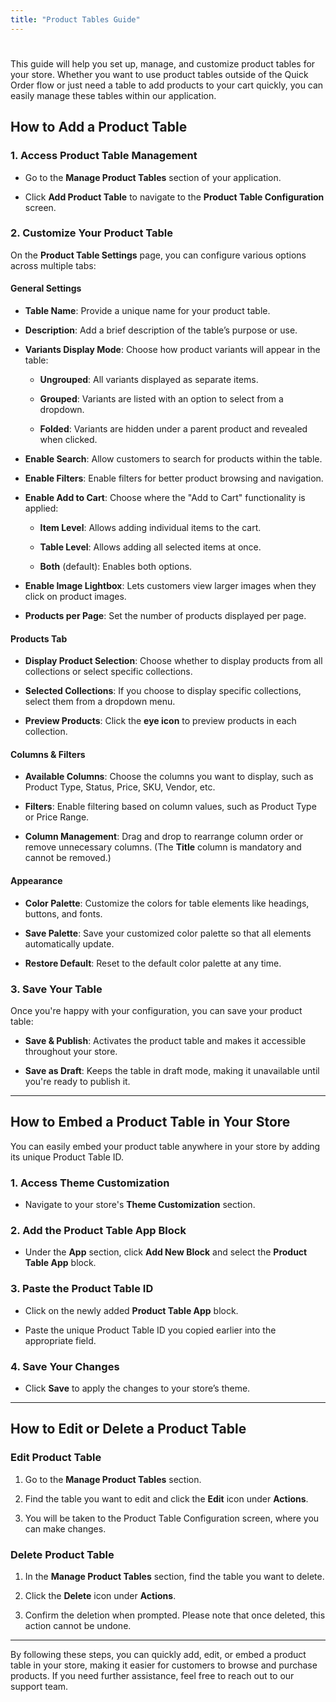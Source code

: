 ```yaml
---
title: "Product Tables Guide"
---
```


#

This guide will help you set up, manage, and customize product tables for your store. Whether you want to use product tables outside of the Quick Order flow or just need a table to add products to your cart quickly, you can easily manage these tables within our application.

## How to Add a Product Table

### 1. Access Product Table Management

* Go to the **Manage Product Tables** section of your application.

* Click **Add Product Table** to navigate to the **Product Table Configuration** screen.

### 2. Customize Your Product Table

On the **Product Table Settings** page, you can configure various options across multiple tabs:

#### **General Settings**

* **Table Name**: Provide a unique name for your product table.

* **Description**: Add a brief description of the table’s purpose or use.

* **Variants Display Mode**: Choose how product variants will appear in the table:

  * **Ungrouped**: All variants displayed as separate items.

  * **Grouped**: Variants are listed with an option to select from a dropdown.

  * **Folded**: Variants are hidden under a parent product and revealed when clicked.

* **Enable Search**: Allow customers to search for products within the table.

* **Enable Filters**: Enable filters for better product browsing and navigation.

* **Enable Add to Cart**: Choose where the "Add to Cart" functionality is applied:

  * **Item Level**: Allows adding individual items to the cart.

  * **Table Level**: Allows adding all selected items at once.

  * **Both** (default): Enables both options.

* **Enable Image Lightbox**: Lets customers view larger images when they click on product images.

* **Products per Page**: Set the number of products displayed per page.

#### **Products Tab**

* **Display Product Selection**: Choose whether to display products from all collections or select specific collections.

* **Selected Collections**: If you choose to display specific collections, select them from a dropdown menu.

* **Preview Products**: Click the **eye icon** to preview products in each collection.

#### **Columns & Filters**

* **Available Columns**: Choose the columns you want to display, such as Product Type, Status, Price, SKU, Vendor, etc.

* **Filters**: Enable filtering based on column values, such as Product Type or Price Range.

* **Column Management**: Drag and drop to rearrange column order or remove unnecessary columns. (The **Title** column is mandatory and cannot be removed.)

#### **Appearance**

* **Color Palette**: Customize the colors for table elements like headings, buttons, and fonts.

* **Save Palette**: Save your customized color palette so that all elements automatically update.

* **Restore Default**: Reset to the default color palette at any time.

### 3. Save Your Table

Once you're happy with your configuration, you can save your product table:

* **Save & Publish**: Activates the product table and makes it accessible throughout your store.

* **Save as Draft**: Keeps the table in draft mode, making it unavailable until you're ready to publish it.

***

## How to Embed a Product Table in Your Store

You can easily embed your product table anywhere in your store by adding its unique Product Table ID.

### 1. Access Theme Customization

* Navigate to your store's **Theme Customization** section.

### 2. Add the Product Table App Block

* Under the **App** section, click **Add New Block** and select the **Product Table App** block.

### 3. Paste the Product Table ID

* Click on the newly added **Product Table App** block.

* Paste the unique Product Table ID you copied earlier into the appropriate field.

### 4. Save Your Changes

* Click **Save** to apply the changes to your store’s theme.

***

## How to Edit or Delete a Product Table

### Edit Product Table

1. Go to the **Manage Product Tables** section.

2. Find the table you want to edit and click the **Edit** icon under **Actions**.

3. You will be taken to the Product Table Configuration screen, where you can make changes.

### Delete Product Table

1. In the **Manage Product Tables** section, find the table you want to delete.

2. Click the **Delete** icon under **Actions**.

3. Confirm the deletion when prompted. Please note that once deleted, this action cannot be undone.

***

By following these steps, you can quickly add, edit, or embed a product table in your store, making it easier for customers to browse and purchase products. If you need further assistance, feel free to reach out to our support team.